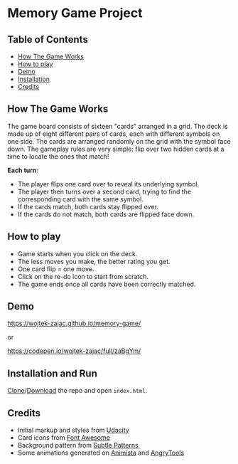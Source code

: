 # Memory Game Project

## Table of Contents

* [How The Game Works](#howthegameworks)
* [How to play](#howtoplay)
* [Demo](#demo)
* [Installation](#installation)
* [Credits](#credits)

## How The Game Works

The game board consists of sixteen "cards" arranged in a grid. The deck is made up of eight different pairs of cards, each with different symbols on one side. The cards are arranged randomly on the grid with the symbol face down. The gameplay rules are very simple: flip over two hidden cards at a time to locate the ones that match!

**Each turn**:

- The player flips one card over to reveal its underlying symbol.
- The player then turns over a second card, trying to find the corresponding card with the same symbol.
- If the cards match, both cards stay flipped over.
- If the cards do not match, both cards are flipped face down.

## How to play

* Game starts when you click on the deck.
* The less moves you make, the better rating you get.
* One card flip = one move.
* Click on the re-do icon to start from scratch.
* The game ends once all cards have been correctly matched.

## Demo
https://wojtek-zajac.github.io/memory-game/

or

https://codepen.io/wojtek-zajac/full/zaBgYm/

## Installation and Run

[Clone](https://github.com/wojtek-zajac/memory-game.git)/[Download](https://github.com/wojtek-zajac/memory-game.git) the repo and open `index.html`.


## Credits

* Initial markup and styles from [Udacity](https://eu.udacity.com/)
* Card icons from [Font Awesome](https://fontawesome.com/)
* Background pattern from [Subtle Patterns](https://www.toptal.com/designers/subtlepatterns/)
* Some animations generated on [Animista](http://animista.net/) and [AngryTools](http://angrytools.com/)

